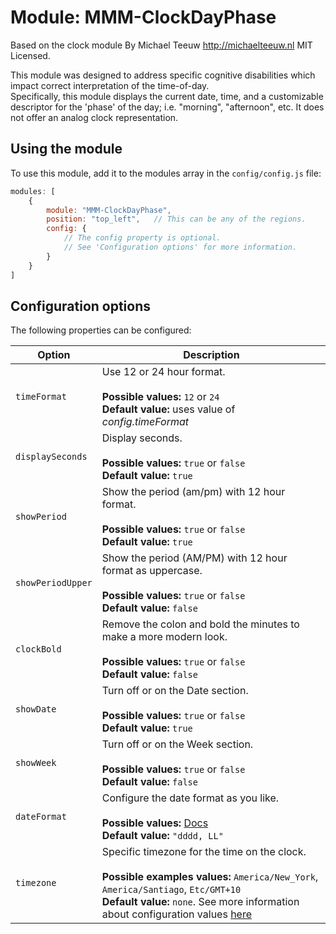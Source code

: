# Module: MMM-ClockDayPhase

Based on the clock module By Michael Teeuw http://michaelteeuw.nl
MIT Licensed.

This module was designed to address specific cognitive disabilities which impact correct interpretation of the time-of-day.  
Specifically, this module displays the current date, time, and a customizable descriptor for the 'phase' of the day; i.e. "morning", "afternoon", etc.  It does not offer an analog clock representation.

## Using the module

To use this module, add it to the modules array in the `config/config.js` file:
````javascript
modules: [
	{
		module: "MMM-ClockDayPhase",
		position: "top_left",	// This can be any of the regions.
		config: {
			// The config property is optional.
			// See 'Configuration options' for more information.
		}
	}
]
````

## Configuration options

The following properties can be configured:

| Option            | Description
| ----------------- | -----------
| `timeFormat`      | Use 12 or 24 hour format. <br><br> **Possible values:** `12` or `24` <br> **Default value:** uses value of _config.timeFormat_
| `displaySeconds`  | Display seconds. <br><br> **Possible values:** `true` or `false` <br> **Default value:** `true`
| `showPeriod`      | Show the period (am/pm) with 12 hour format. <br><br> **Possible values:** `true` or `false` <br> **Default value:** `true`
| `showPeriodUpper` | Show the period (AM/PM) with 12 hour format as uppercase. <br><br> **Possible values:** `true` or `false` <br> **Default value:** `false`
| `clockBold`       | Remove the colon and bold the minutes to make a more modern look. <br><br> **Possible values:** `true` or `false` <br> **Default value:** `false`
| `showDate`        | Turn off or on the Date section. <br><br> **Possible values:** `true` or `false` <br> **Default value:** `true`
| `showWeek`        | Turn off or on the Week section. <br><br> **Possible values:** `true` or `false` <br> **Default value:** `false`
| `dateFormat`      | Configure the date format as you like. <br><br> **Possible values:** [Docs](http://momentjs.com/docs/#/displaying/format/) <br> **Default value:** `"dddd, LL"`
| `timezone`        | Specific timezone for the time on the clock. <br><br> **Possible examples values:** `America/New_York`, `America/Santiago`, `Etc/GMT+10` <br> **Default value:** `none`. See more information about configuration values [here](https://momentjs.com/timezone/docs/#/data-formats/packed-format/)
